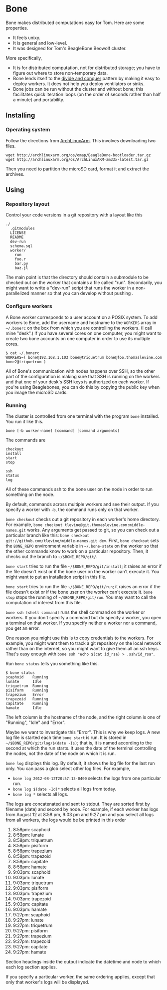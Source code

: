 Bone
======================
Bone makes distributed computations easy for Tom. Here are some properties.

* It feels unixy.
* It is general and low-level.
* It was designed for Tom's BeagleBone Beowolf cluster.

More specifically,

* It is for distributed computation, not for distributed storage; you have to
    figure out where to store non-temporary data.
* Bone lends itself to the
    [divide and conquer](http://zguide.zeromq.org/page:all#Divide-and-Conquer)
    pattern by making it easy to deploy workers. It does not help you deploy
    ventilators or sinks.
* Bone jobs can be run without the cluster and without bone; this facilitates
    quick iteration loops (on the order of seconds rather than half a minute)
    and portability.

## Installing

### Operating system
Follow the directions from
[ArchLinuxArm](http://archlinuxarm.org/platforms/armv7/beaglebone).
This involves downloading two files.

    wget http://archlinuxarm.org/os/omap/BeagleBone-bootloader.tar.gz
    wget http://archlinuxarm.org/os/ArchLinuxARM-am33x-latest.tar.gz

Then you need to partition the microSD card, format it and extract the
archives.

## Using

### Repository layout
Control your code versions in a git repository with a layout like this

    ./
      .gitmodules
      LICENSE
      README
      dev-run
      schema.sql
      worker/
        run
        foo.r
        bar.py
        baz.jl

The main point is that the directory should contain a submodule to be checked
out on the worker that contains a file called "run". Secondarily, you might
want to write a "dev-run" script that runs the worker in a non-parallelized
manner so that you can develop without pushing .

### Configure workers
A Bone worker corresponds to a user account on a POSIX system. To add workers
to Bone, add the username and hostname to the `WORKERS` array in `~/.bonerc`
on the box from which you are controlling the workers. (I call mine "desk".)
If you have several cores on one computer, you might want to create two bone
accounts on one computer in order to use its multiple cores.

    $ cat ~/.bonerc
    WORKERS=( bone@192.168.1.103 bone@triquetrum bone@foo.thomaslevine.com bone2@triquetrum )

All of Bone's communication with nodes happens over SSH, so the other part of
the configuration is making sure that SSH is running on the workers and that
one of your desk's SSH keys is authorized on each worker. If you're using
Beaglebones, you can do this by copying the public key when you image the
microSD cards.

### Running
The cluster is controlled from one terminal with the program `bone` installed.
You run it like this.

    bone [-b worker-name] [command] [command arguments]

The commands are

    checkout
    install
    start
    stop
    
    ssh
    status
    log

All of these commands ssh to the bone user on the node in order to run
something on the node.

By default, commands across multiple workers and see their output. If you
specify a worker with `-b`, the command runs only on that worker.

`bone checkout` checks out a git repository in each worker's home directory.
For example,  `bone checkout tlevine@git.thomaslevine.com:middle-names.git`
works. Any arguments get passed to git, so you can check out a particular branch
like this: `bone checkout git://github.com/tlevine/middle-names.git dev`.
First, `bone checkout` sets the `BONE_REPO` environment variable in
`~/.bone-state` on the worker so that the other commands know to work on a
particular repository. Then, it checks out the branch to `~/$BONE_REPO/git/`.

`bone start` tries to run the file `~/$BONE_REPO/git/install`; it raises an error
if the file doesn't exist or if the bone user on the worker can't execute it.
You might want to put an installation script in this file.

`bone start` tries to run the file `~/$BONE_REPO/git/run`; it raises an error if
the file doesn't exist or if the bone user on the worker can't execute it.
`bone stop` stops the running of `~/$BONE_REPO/git/run`. You may want to call
the computation of interest from this file.

`bone ssh [shell command]` runs the shell command on the worker or workers. If
you don't specify a command but do specify a worker, you open a terminal on
that worker. If you specify neither a worker nor a command, you get an error.

One reason you might use this is to copy credentials to the workers. For
example, you might want them to track a git repository on the local network
rather than on the internet, so you might want to give them all an ssh keys.
That's easy enough with `bone ssh "echo $(cat id_rsa) > .ssh/id_rsa"`.

Run `bone status` tells you something like this.

    $ bone status
    scaphoid    Running
    lunate      Idle
    triquetrum  Running
    pisiform    Running
    trapezium   Error
    trapezoid   Running
    capitate    Running
    hamate      Idle

The left column is the hostname of the node, and the right column is one of
"Running", "Idle" and "Error".

Maybe we want to investigate this "Error". This is why we keep logs. A new log
file is started each time `bone start` is run. It is stored in
`~/$BONE_REPO/git/log/$(date -Is)`; that is, it is named according to the
second at which the run starts. It uses the date of the terminal controlling
the nodes, not the date of the node on which it is run.

`bone log` displays this log. By default, it shows the log file for the last
run only. You can pass a glob select other log files. For example,

* `bone log 2012-08-12T20:57:13-0400` selects the logs from one particular run.
* `bone log $(date -Id)*` selects all logs from today.
* `bone log *` selects all logs.

The logs are concatenated and sent to stdout. They are sorted first by filename
(date) and second by node. For example, if each worker has logs from August 12
at 8:58 pm, 9:03 pm and 9:27 pm and you select all logs from all workers, the
logs would be be printed in this order

 1.  8:58pm: scaphoid
 2.  8:58pm: lunate
 3.  8:58pm: triquetrum
 4.  8:58pm: pisiform
 5.  8:58pm: trapezium
 6.  8:58pm: trapezoid
 7.  8:58pm: capitate
 8.  8:58pm: hamate
 9.  9:03pm: scaphoid
11.  9:03pm: lunate
12.  9:03pm: triquetrum
13.  9:03pm: pisiform
14.  9:03pm: trapezium
15.  9:03pm: trapezoid
16.  9:03pm: capitate
17.  9:03pm: hamate
18.  9:27pm: scaphoid
19.  9:27pm: lunate
20.  9:27pm: triquetrum
21.  9:27pm: pisiform
22.  9:27pm: trapezium
23.  9:27pm: trapezoid
24.  9:27pm: capitate
25.  9:27pm: hamate

Section headings inside the output indicate the datetime and node to which each
log section applies.

If you specify a particular worker, the same ordering applies, except that
only that worker's logs will be displayed.
